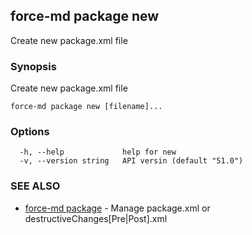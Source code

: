 ## force-md package new

Create new package.xml file

### Synopsis

Create new package.xml file

```
force-md package new [filename]...
```

### Options

```
  -h, --help             help for new
  -v, --version string   API versin (default "51.0")
```

### SEE ALSO

* [force-md package](force-md_package.md)	 - Manage package.xml or destructiveChanges[Pre|Post].xml

